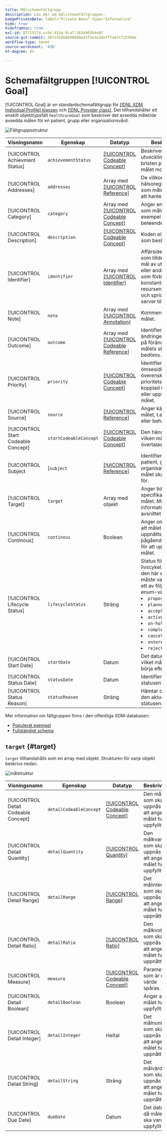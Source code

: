```yaml
---
title: Målschemafältgrupp
description: Läs mer om målschemafältgruppen.
badgePrivateBeta: label="Private Beta" type="Informative"
hide: true
hidefromtoc: true
exl-id: 87715274-cc9d-41da-9ca7-1634903b4e8f
source-git-commit: 3071d16b6b98040ea3f2e3a34efffae517253b8e
workflow-type: tm+mt
source-wordcount: '438'
ht-degree: 0%

---
```


# Schemafältgruppen [!UICONTROL Goal]

[!UICONTROL Goal] är en standardschemafältgrupp för [[!DNL XDM Individual Profile] klassen](../../../classes/individual-profile.md) och [[!DNL Provider class]](../../../classes/provider.md). Det tillhandahåller ett enskilt objekttypsfält `healthcareGoal` som beskriver det avsedda målet/de avsedda målen för en patient, grupp eller organisationsvård.

![Fältgruppsstruktur](../../../images/healthcare/field-groups/goal/goal.png)

| Visningsnamn | Egenskap | Datatyp | Beskrivning |
| --- | --- | --- | --- |
| [!UICONTROL Achievment Status] | `achievementStatus` | [[!UICONTROL Codeable Concept]](../data-types/codeable-concept.md) | Beskriver utvecklingen, eller bristen på dem, mot målet mot målet. |
| [!UICONTROL Addresses] | `addresses` | Array med [[!UICONTROL Reference]](../data-types/reference.md) | De villkor och andra hälsoregisterelement som målet är avsett att hantera. |
| [!UICONTROL Category] | `category` | Array med [[!UICONTROL Codeable Concept]](../data-types/codeable-concept.md) | Anger en kategori som målet finns i, till exempel kost eller beteende. |
| [!UICONTROL Description] | `description` | [[!UICONTROL Codeable Concept]](../data-types/codeable-concept.md) | Koden eller texten som beskriver målet. |
| [!UICONTROL Identifier] | `identifier` | Array med [[!UICONTROL Identifier]](../data-types/identifier.md) | Affärsidentifierare som tilldelats detta mål av utföraren eller andra system som förblir konstanta när resursen uppdateras och sprids från server till server. |
| [!UICONTROL Note] | `note` | Array med [[!UICONTROL Annotation]](../data-types/annotation.md) | Kommentarer om målet. |
| [!UICONTROL Outcome] | `outcome` | Array med [[!UICONTROL Codeable Reference]](../data-types/codeable-reference.md) | Identifierar ändringen (eller brist på förändring) när målets status bedöms. |
| [!UICONTROL Priority] | `priority` | [[!UICONTROL Codeable Concept]](../data-types/codeable-concept.md) | Identifierar den ömsesidigt överenskomna prioritetsnivå som är kopplad till att uppnå eller upprätthålla målet. |
| [!UICONTROL Source] | `source` | [[!UICONTROL Reference]](../data-types/reference.md) | Anger källan till målet, t.ex. patienten eller behandlaren. |
| [!UICONTROL Start Codeable Concept] | `startCodeableConcept` | [[!UICONTROL Codeable Concept]](../data-types/codeable-concept.md) | Den händelse efter vilken målet ska övertalas. |
| [!UICONTROL Subject |]`subject` | [[!UICONTROL Reference]](../data-types/reference.md) | Identifierar den patient, grupp eller organisation som målet ska fastställas för. |
| [!UICONTROL Target] | `target` | Array med objekt | Anger tidslinjen för specifika steg i målet. Mer information finns i avsnittet [nedan](#target). |
| [!UICONTROL Continous] | `continous` | Boolean | Anger om det efter att målet har uppnåtts krävs en pågående aktivitet för att upprätthålla målet. |
| [!UICONTROL Lifecycle Status] | `lifecycleStatus` | Sträng | Status för målets livscykel. Värdet för den här egenskapen måste vara lika med ett av följande kända enum-värden. <li> `proposed` </li> <li> `planned` </li> <li> `accepted` </li> <li> `active` </li> <li> `on-hold` </li> <li> `completed` </li> <li> `cancelled` </li> <li> `entered-in-error` </li> <li> `rejected` </li> |
| [!UICONTROL Start Date] | `startDate` | Datum | Det datum efter vilket målet ska börja eftersträvas. |
| [!UICONTROL Status Date] | `statusDate` | Datum | Identifierar när statusen skapades. |
| [!UICONTROL Status Reason] | `statusReason` | Sträng | Hämtar orsaken till den aktuella statusen. |

Mer information om fältgruppen finns i den offentliga XDM-databasen:

* [Populerat exempel](https://github.com/adobe/xdm/blob/master/extensions/industry/healthcare/fhir/fieldgroups/goal.example.1.json)
* [Fullständigt schema](https://github.com/adobe/xdm/blob/master/extensions/industry/healthcare/fhir/fieldgroups/goal.example.1.json)

## `target` {#target}

`target` tillhandahålls som en array med objekt. Strukturen för varje objekt beskrivs nedan.

![målstruktur](../../../images/healthcare/field-groups/goal/target.png)

| Visningsnamn | Egenskap | Datatyp | Beskrivning |
| --- | --- | --- | --- |
| [!UICONTROL Detail Codeable Concept] | `detailCodeableConcept` | [[!UICONTROL Codeable Concept]](../data-types/codeable-concept.md) | Den målkod som ska uppnås för att ange att målet har uppfyllts. |
| [!UICONTROL Detail Quantity] | `detailQuantity` | [[!UICONTROL Quantity]](../data-types/quantity.md) | Den målkvantitet som ska uppnås för att ange att målet har uppfyllts. |
| [!UICONTROL Detail Range] | `detailRange` | [[!UICONTROL Range]](../data-types/range.md) | Det målintervall som ska uppnås för att ange att målet har uppnåtts. |
| [!UICONTROL Detail Ratio] | `detailRatio` | [[!UICONTROL Ratio]](../data-types/ratio.md) | Den målkvot som ska uppnås för att ange att målet har uppnåtts. |
| [!UICONTROL Measure] | `measure` | [[!UICONTROL Codeable Concept]](../data-types/codeable-concept.md) | Parametern som är ett värde spåras. |
| [!UICONTROL Detail Boolean] | `detailBoolean` | Boolean | Anger att målet har uppfyllts. |
| [!UICONTROL Detail Integer] | `detailInteger` | Heltal | Det målnummer som ska uppnås för att ange att målet har uppnåtts. |
| [!UICONTROL Detail String] | `detailString` | Sträng | Det målvärde som ska uppnås för att ange att målet har uppnåtts. |
| [!UICONTROL Due Date] | `dueDate` | Datum | Det datum då målet ska vara uppfyllt. |
